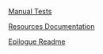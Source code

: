 [Manual Tests](https://github.com/petekeller2/epilogue-starter-kit/wiki/Manual-Tests)

[Resources Documentation](https://github.com/petekeller2/epilogue-starter-kit/wiki/Resources)

[Epilogue Readme](https://github.com/dchester/epilogue/blob/master/README.md)